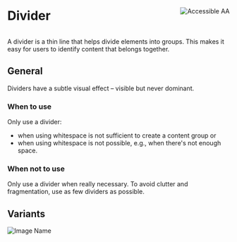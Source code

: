 <div style="display: inline-flex; align-items: center; justify-content: space-between; width: 100%;">
    <h1>Divider</h1>
    <img src="assets/aa.png" alt="Accessible AA" />
</div>

A divider is a thin line that helps divide elements into groups. This makes it easy for users to identify content that belongs together.

## General

Dividers have a subtle visual effect – visible but never dominant.

### When to use

Only use a divider:

- when using whitespace is not sufficient to create a content group or
- when using whitespace is not possible, e.g., when there's not enough space.

### When not to use

Only use a divider when really necessary. To avoid clutter and fragmentation, use as few dividers as possible.

## Variants

![Image Name](assets/3_components/divider/divider.png)
